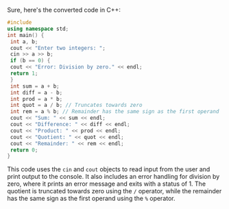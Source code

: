 Sure, here's the converted code in C++:
```cpp
#include 
using namespace std;
int main() {
 int a, b;
 cout << "Enter two integers: ";
 cin >> a >> b;
 if (b == 0) {
 cout << "Error: Division by zero." << endl;
 return 1;
 }
 int sum = a + b;
 int diff = a - b;
 int prod = a * b;
 int quot = a / b; // Truncates towards zero
 int rem = a % b; // Remainder has the same sign as the first operand
 cout << "Sum: " << sum << endl;
 cout << "Difference: " << diff << endl;
 cout << "Product: " << prod << endl;
 cout << "Quotient: " << quot << endl;
 cout << "Remainder: " << rem << endl;
 return 0;
}
```
This code uses the `cin` and `cout` objects to read input from the user and print output to the console. It also includes an error handling for division by zero, where it prints an error message and exits with a status of 1. The quotient is truncated towards zero using the `/` operator, while the remainder has the same sign as the first operand using the `%` operator.

